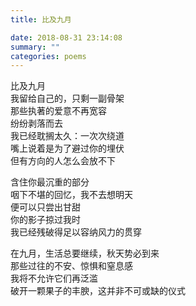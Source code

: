 ```yaml
---
title: 比及九月

date: 2018-08-31 23:14:08
summary: ""
categories: poems
---
```

比及九月\
我留给自己的，只剩一副骨架\
那些执著的爱意不再宽容\
纷纷剥落而去\
我已经耽搁太久：一次次绕道\
嘴上说着是为了避过你的埋伏\
但有方向的人怎么会放不下

含住你最沉重的部分\
咽下不堪的回忆，我不去想明天\
便可以只尝出甘甜\
你的影子掠过我时\
我已经残破得足以容纳风力的贯穿

在九月，生活总要继续，秋天势必到来\
那些过往的不安、惊惧和窒息感\
我将不允许它们再泛滥\
破开一颗果子的丰腴，这并非不可或缺的仪式
